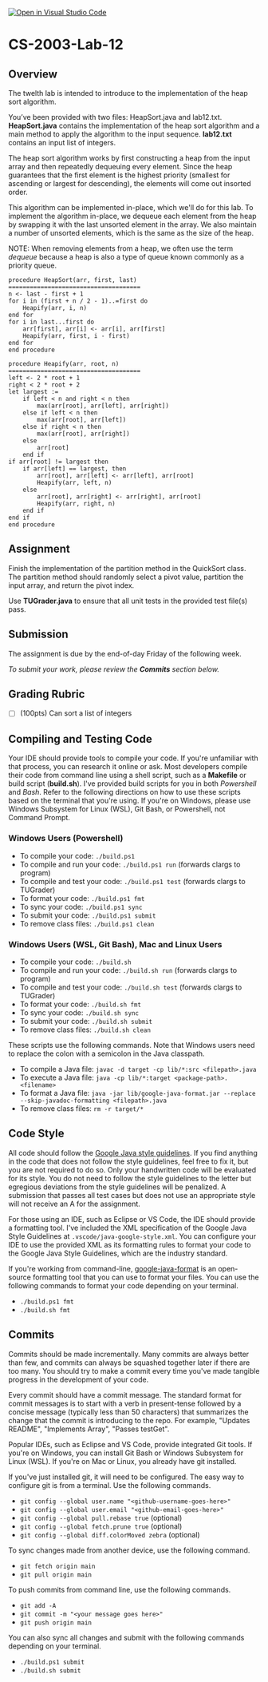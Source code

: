 [![Open in Visual Studio Code](https://classroom.github.com/assets/open-in-vscode-718a45dd9cf7e7f842a935f5ebbe5719a5e09af4491e668f4dbf3b35d5cca122.svg)](https://classroom.github.com/online_ide?assignment_repo_id=12778741&assignment_repo_type=AssignmentRepo)
# CS-2003-Lab-12

## Overview
The twelth lab is intended to introduce to the implementation of the heap sort algorithm.

You’ve been provided with two files: HeapSort.java and lab12.txt. **HeapSort.java** contains the implementation of the heap sort algorithm and a main method to apply the algorithm to the input sequence. **lab12.txt** contains an input list of integers.

The heap sort algorithm works by first constructing a heap from the input array and then repeatedly dequeuing every element. Since the heap guarantees that the first element is the highest priority (smallest for ascending or largest for descending), the elements will come out insorted order.

This algorithm can be implemented in-place, which we'll do for this lab. To implement the algorithm in-place, we dequeue each element from the heap by swapping it with the last
unsorted element in the array. We also maintain a number of unsorted elements, which is the same as the size of the heap.

NOTE: When removing elements from a heap, we often use the term *dequeue* because a heap is also a type of queue known commonly as a priority queue.

```pseudo
procedure HeapSort(arr, first, last)
=====================================
n <- last - first + 1
for i in (first + n / 2 - 1)..=first do
    Heapify(arr, i, n)
end for
for i in last...first do
    arr[first], arr[i] <- arr[i], arr[first]
    Heapify(arr, first, i - first)
end for
end procedure
```

```pseudo
procedure Heapify(arr, root, n)
=====================================
left <- 2 * root + 1
right < 2 * root + 2
let largest :=
    if left < n and right < n then
        max(arr[root], arr[left], arr[right])
    else if left < n then
        max(arr[root], arr[left])
    else if right < n then
        max(arr[root], arr[right])
    else
        arr[root]
    end if
if arr[root] != largest then
    if arr[left] == largest, then
        arr[root], arr[left] <- arr[left], arr[root]
        Heapify(arr, left, n)
    else
        arr[root], arr[right] <- arr[right], arr[root]
        Heapify(arr, right, n)
    end if
end if
end procedure
```

## Assignment
Finish the implementation of the partition method in the QuickSort class. The partition method should randomly select a pivot value, partition the input array, and return the pivot index.

Use **TUGrader.java** to ensure that all unit tests in the provided test file(s) pass.

## Submission
The assignment is due by the end-of-day Friday of the following week.

*To submit your work, please review the **Commits** section below.*

## Grading Rubric
- [ ] (100pts) Can sort a list of integers

## Compiling and Testing Code
Your IDE should provide tools to compile your code. If you're unfamiliar with that process, you can research it online or ask. Most developers compile their code from command line using a shell script, such as a **Makefile** or build script (**build.sh**). I've provided build scripts for you in both *Powershell* and *Bash*. Refer to the following directions on how to use these scripts based on the terminal that you're using. If you're on Windows, please use Windows Subsystem for Linux (WSL), Git Bash, or Powershell, not Command Prompt.

### Windows Users (Powershell)
- To compile your code: `./build.ps1`
- To compile and run your code: `./build.ps1 run` (forwards clargs to program)
- To compile and test your code: `./build.ps1 test` (forwards clargs to TUGrader)
- To format your code: `./build.ps1 fmt`
- To sync your code: `./build.ps1 sync`
- To submit your code: `./build.ps1 submit`
- To remove class files: `./build.ps1 clean`

### Windows Users (WSL, Git Bash), Mac and Linux Users
- To compile your code: `./build.sh`
- To compile and run your code: `./build.sh run` (forwards clargs to program)
- To compile and test your code: `./build.sh test` (forwards clargs to TUGrader)
- To format your code: `./build.sh fmt`
- To sync your code: `./build.sh sync`
- To submit your code: `./build.sh submit`
- To remove class files: `./build.sh clean`

These scripts use the following commands. Note that Windows users need to replace the colon with a semicolon in the Java classpath.
- To compile a Java file: `javac -d target -cp lib/*:src <filepath>.java`
- To execute a Java file: `java -cp lib/*:target <package-path>.<filename>`
- To format a Java file: `java -jar lib/google-java-format.jar --replace --skip-javadoc-formatting <filepath>.java`
- To remove class files: `rm -r target/*`

## Code Style
All code should follow the [Google Java style guidelines](https://google.github.io/styleguide/javaguide.html). If you find anything in the code that does not follow the style guidelines, feel free to fix it, but you are not required to do so. Only your handwritten code will be evaluated for its style. You do not need to follow the style guidelines to the letter but egregious deviations from the style guidelines will be penalized. A submission that passes all test cases but does not use an appropriate style will not receive an A for the assignment.

For those using an IDE, such as Eclipse or VS Code, the IDE should provide a formatting tool. I've included the XML specification of the Google Java Style Guidelines at `.vscode/java-google-style.xml`. You can configure your IDE to use the provided XML as its formatting rules to format your code to the Google Java Style Guidelines, which are the industry standard.

If you're working from command-line, [google-java-format](https://github.com/google/google-java-format) is an open-source formatting tool that you can use to format your files. You can use the following commands to format your code depending on your terminal.
- `./build.ps1 fmt`
- `./build.sh fmt`

## Commits
Commits should be made incrementally. Many commits are always better than few, and commits can always be squashed together later if there are too many. You should try to make a commit every time you've made tangible progress in the development of your code.

Every commit should have a commit message. The standard format for commit messages is to start with a verb in present-tense followed by a concise message (typically less than 50 characters) that summarizes the change that the commit is introducing to the repo. For example, "Updates README", "Implements Array", "Passes testGet".

Popular IDEs, such as Eclipse and VS Code, provide integrated Git tools. If you're on Windows, you can install Git Bash or Windows Subsystem for Linux (WSL). If you're on Mac or Linux, you already have git installed.

If you've just installed git, it will need to be configured. The easy way to configure git is from a terminal. Use the following commands.
- `git config --global user.name "<github-username-goes-here>"`
- `git config --global user.email "<github-email-goes-here>"`
- `git config --global pull.rebase true` (optional)
- `git config --global fetch.prune true` (optional)
- `git config --global diff.colorMoved zebra` (optional)

To sync changes made from another device, use the following command.
- `git fetch origin main`
- `git pull origin main`

To push commits from command line, use the following commands.
- `git add -A`
- `git commit -m "<your message goes here>"`
- `git push origin main`

You can also sync all changes and submit with the following commands depending on your terminal.
- `./build.ps1 submit`
- `./build.sh submit`
